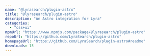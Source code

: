 ```yaml
---
name: "@lyrasearch/plugin-astro"
title: "@lyrasearch/plugin-astro"
description: "An Astro integration for Lyra"
categories:
  - "css+ui"
npmUrl: "https://www.npmjs.com/package/@lyrasearch/plugin-astro"
repoUrl: "https://github.com/LyraSearch/plugin-astro"
homepageUrl: "https://github.com/LyraSearch/plugin-astro#readme"
downloads: 15
---
```

